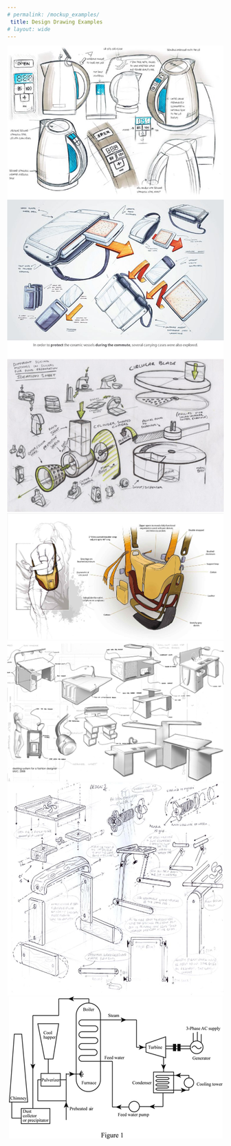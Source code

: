 ```yaml
---
# permalink: /mockup_examples/
 title: Design Drawing Examples
# layout: wide
---
```



<p align= "center">
<img src="/assets/images/design_drawings/design1.jpg">
<img src="/assets/images/design_drawings/design2.jpg">
<img src="/assets/images/design_drawings/design3.jpg">
<img src="/assets/images/design_drawings/design4.jpg">
<img src="/assets/images/design_drawings/design5.jpg">
<img src="/assets/images/design_drawings/design6.jpg">
<img src="/assets/images/design_drawings/design7.png">
</p>












